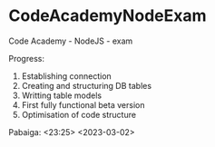 # CodeAcademyNodeExam
Code Academy - NodeJS - exam

Progress: 

1. Establishing connection
2. Creating and structuring DB tables
3. Writting table models
4. First fully functional beta version
5. Optimisation of code structure

Pabaiga: <23:25> <2023-03-02>


